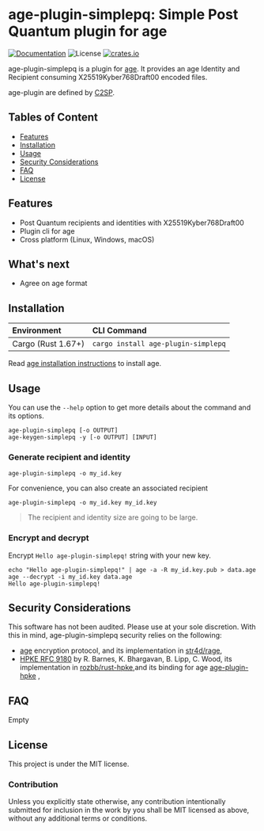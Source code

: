 # age-plugin-simplepq: Simple Post Quantum plugin for age

[![Documentation](https://img.shields.io/badge/docs-main-blue.svg)][Documentation]
![License](https://img.shields.io/crates/l/age-plugin-simplepq.svg)
[![crates.io](https://img.shields.io/crates/v/age-plugin-simplepq.svg)][Crates.io]

[Crates.io]: https://crates.io/crates/age-plugin-simplepq
[Documentation]: https://docs.rs/age-plugin-simplepq/

age-plugin-simplepq is a plugin for [age](https://github.com/C2SP/C2SP/blob/main/age.md). It provides an age Identity and Recipient consuming X25519Kyber768Draft00 encoded files.

age-plugin are defined by [C2SP](https://github.com/C2SP/C2SP/blob/main/age.md).

## Tables of Content

* [Features](#features)
* [Installation](#installation)
* [Usage](#usage)
* [Security Considerations](#security-considerations)
* [FAQ](#faq)
* [License](#license)

## Features

* Post Quantum recipients and identities with X25519Kyber768Draft00
* Plugin cli for age
* Cross platform (Linux, Windows, macOS)

## What's next

* Agree on age format

## Installation

| Environment        | CLI Command                         |
|:-------------------|:------------------------------------|
| Cargo (Rust 1.67+) | `cargo install age-plugin-simplepq` |

Read [age installation instructions](https://github.com/FiloSottile/age#installation) to install age.

## Usage

You can use the `--help` option to get more details about the command and its options.

```text
age-plugin-simplepq [-o OUTPUT]
age-keygen-simplepq -y [-o OUTPUT] [INPUT]
```

### Generate recipient and identity

```shell
age-plugin-simplepq -o my_id.key
```

For convenience, you can also create an associated recipient

```shell
age-plugin-simplepq -o my_id.key my_id.key
```

> The recipient and identity size are going to be large.

### Encrypt and decrypt

Encrypt `Hello age-plugin-simplepq!` string with your new key.

```shell
echo "Hello age-plugin-simplepq!" | age -a -R my_id.key.pub > data.age
age --decrypt -i my_id.key data.age
Hello age-plugin-simplepq!
```

## Security Considerations

This software has not been audited. Please use at your sole discretion. With this in mind, age-plugin-simplepq security relies on the following:

* [age](https://github.com/C2SP/C2SP/blob/main/age.md) encryption protocol, and its implementation in [str4d/rage](https://github.com/str4d/rage),
* [HPKE RFC 9180](https://www.rfc-editor.org/rfc/rfc9180.html) by R. Barnes, K. Bhargavan, B. Lipp, C. Wood, its implementation in [rozbb/rust-hpke](https://github.com/rozbb/rust-hpke),and its binding for age [age-plugin-hpke](https://github.com/thibmeu/age-plugin-hpke) ,

## FAQ

Empty

## License

This project is under the MIT license.

### Contribution

Unless you explicitly state otherwise, any contribution intentionally submitted for inclusion in the work by you shall be MIT licensed as above, without any additional terms or conditions.
